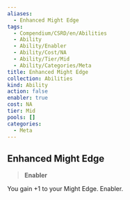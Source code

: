 ```yaml
---
aliases:
  - Enhanced Might Edge
tags:
  - Compendium/CSRD/en/Abilities
  - Ability
  - Ability/Enabler
  - Ability/Cost/NA
  - Ability/Tier/Mid
  - Ability/Categories/Meta
title: Enhanced Might Edge
collection: Abilities
kind: Ability
action: false
enabler: true
cost: NA
tier: Mid
pools: []
categories:
  - Meta
---
```

## Enhanced Might Edge  
>**Enabler**
  
You gain +1 to your Might Edge. Enabler.